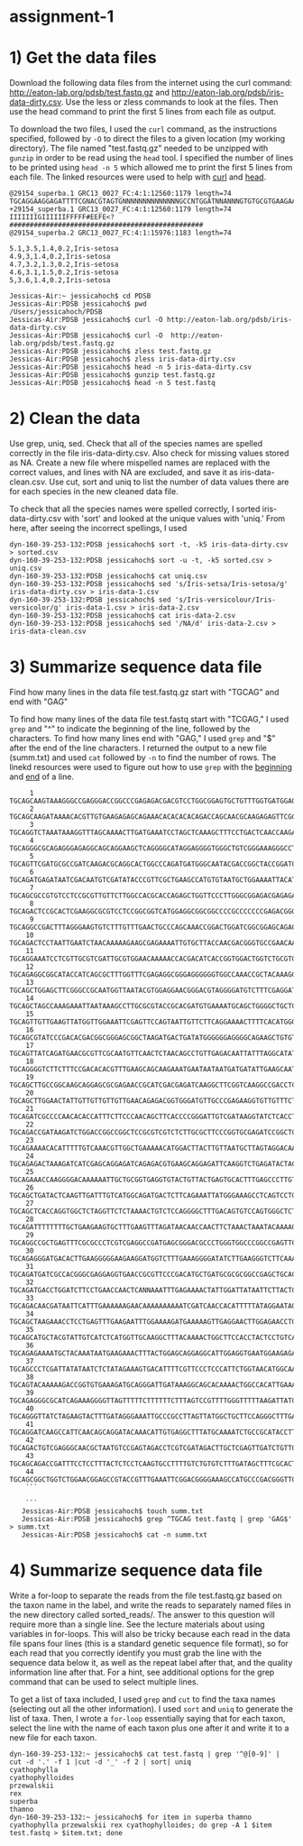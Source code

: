 # assignment-1

# 1) Get the data files 

Download the following data files from the internet using the curl command: http://eaton-lab.org/pdsb/test.fastq.gz and http://eaton-lab.org/pdsb/iris-data-dirty.csv. Use the less or zless commands to look at the files. Then use the head command to print the first 5 lines from each file as output.

To download the two files, I used the `curl` command, as the instructions specified, followed by `-O` to direct the files to a given location (my working directory). The file named "test.fastq.gz" needed to be unzipped with `gunzip` in order to be read using the `head` tool. I specified the number of lines to be printed using `head -n 5` which allowed me to print the first 5 lines from each file. The linked resources were used to help with [curl](https://curl.haxx.se/docs/manpage.html) and [head](https://stackoverflow.com/questions/20275072/read-first-x-lines-of-csv-into-new-outfile). 

```
@29154_superba.1 GRC13_0027_FC:4:1:12560:1179 length=74
TGCAGGAAGGAGATTTTCGNACGTAGTGNNNNNNNNNNNNNNGCCNTGGATNNANNNGTGTGCGTGAAGAANAN
+29154_superba.1 GRC13_0027_FC:4:1:12560:1179 length=74
IIIIIIIGIIIIIIFFFFF#EEFE<?################################################
@29154_superba.2 GRC13_0027_FC:4:1:15976:1183 length=74

5.1,3.5,1.4,0.2,Iris-setosa
4.9,3,1.4,0.2,Iris-setosa
4.7,3.2,1.3,0.2,Iris-setosa
4.6,3.1,1.5,0.2,Iris-setosa
5,3.6,1.4,0.2,Iris-setosa

```

```
Jessicas-Air:~ jessicahoch$ cd PDSB
Jessicas-Air:PDSB jessicahoch$ pwd
/Users/jessicahoch/PDSB
Jessicas-Air:PDSB jessicahoch$ curl -O http://eaton-lab.org/pdsb/iris-data-dirty.csv
Jessicas-Air:PDSB jessicahoch$ curl -O  http://eaton-lab.org/pdsb/test.fastq.gz
Jessicas-Air:PDSB jessicahoch$ zless test.fastq.gz
Jessicas-Air:PDSB jessicahoch$ zless iris-data-dirty.csv
Jessicas-Air:PDSB jessicahoch$ head -n 5 iris-data-dirty.csv
Jessicas-Air:PDSB jessicahoch$ gunzip test.fastq.gz
Jessicas-Air:PDSB jessicahoch$ head -n 5 test.fastq
```

# 2) Clean the data 

Use grep, uniq, sed. Check that all of the species names are spelled correctly in the file iris-data-dirty.csv. Also check for missing values stored as NA. Create a new file where mispelled names are replaced with the correct values, and lines with NA are excluded, and save it as iris-data-clean.csv. Use cut, sort and uniq to list the number of data values there are for each species in the new cleaned data file.

To check that all the species names were spelled correctly, I sorted iris-data-dirty.csv with 'sort' and looked at the unique values with 'uniq.' From here, after seeing the incorrect spellings, I used 

```
dyn-160-39-253-132:PDSB jessicahoch$ sort -t, -k5 iris-data-dirty.csv > sorted.csv
dyn-160-39-253-132:PDSB jessicahoch$ sort -u -t, -k5 sorted.csv > uniq.csv
dyn-160-39-253-132:PDSB jessicahoch$ cat uniq.csv
dyn-160-39-253-132:PDSB jessicahoch$ sed 's/Iris-setsa/Iris-setosa/g' iris-data-dirty.csv > iris-data-1.csv
dyn-160-39-253-132:PDSB jessicahoch$ sed 's/Iris-versicolour/Iris-versicolor/g' iris-data-1.csv > iris-data-2.csv 
dyn-160-39-253-132:PDSB jessicahoch$ cat iris-data-2.csv 
dyn-160-39-253-132:PDSB jessicahoch$ sed '/NA/d' iris-data-2.csv > iris-data-clean.csv
```

# 3) Summarize sequence data file 

Find how many lines in the data file test.fastq.gz start with "TGCAG" and end with "GAG" 

To find how many lines of the data file test.fastq start with "TCGAG," I used `grep` and "^" to indicate the beginning of the line, followed by the characters. To find how many lines end with "GAG," I used `grep` and "$" after the end of the line characters. I returned the output to a new file (summ.txt) and used `cat` followed by `-n` to find the number of rows. The linekd resources were used to figure out how to use `grep` with the [beginning](https://askubuntu.com/questions/639157/grep-beginning-of-line) and [end](http://uniforumchicago.org/slides/regexp/tsld016.htm) of a line. 

```
     1	TGCAGCAAGTAAAGGGCCGAGGGACCGGCCCGAGAGACGACGTCCTGGCGGAGTGCTGTTTGGTGATGGAGGAG
     2	TGCAGCAAGATAAAACACGTTGTGAAGAGAGCAGAAACACACACACAGACCAGCAACGCAAGAGAGTTCGGGAG
     3	TGCAGGTCTAAATAAAGGTTTAGCAAAACTTGATGAAATCCTAGCTCAAAGCTTTCCTGACTCAACCAAGAGAG
     4	TGCAGGGCGCAGAGGGAGAGGCAGCAGGAAGCTCAGGGGCATAGGAGGGGTGGGCTGTCGGGAAAGGGCCTGAG
     5	TGCAGTTCGATGCGCCGATCAAGACGCAGGCACTGGCCCAGATGATGGGCAATACGACCGGCTACCGGATCGAG
     6	TGCAGATGAGATAATCGACAATGTCGATATACCCGTTCGCTGAAGCCATGTGTAATGCTGGAAAATTACATGAG
     7	TGCAGCGCCGTGTCCTCCGCGTTGTTCTTGGCCACGCACCAGAGCTGGTTCCCTTGGGCGGAGACGAGAGAGAG
     8	TGCAGACTCCGCACTCGAAGGCGCGTCCTCCGGCGGTCATGGAGGCGGCGGCCCCGCCCCCCCGAGACGGGGAG
     9	TGCAGGCCGACTTTAGGGAAGTGTCTTTGTTTGAACTGCCCAGCAAACCGGACTGGATCGGCGGAGCAGACGAG
    10	TGCAGACTCCTAATTGAATCTAACAAAAAGAAGCGAGAAAATTGTGCTTACCAACGACGGGTGCCGAACAAGAG
    11	TGCAGGAAATCCTCGTTGCGTCGATTGCGTGGAACAAAAACCACGACATCACCGGTGGACTGGTCTGCGTGGAG
    12	TGCAGAGGCGGCATACCATCAGCGCTTTGGTTTCGAGAGGCGGGAGGGGGGTGGCCAAACCGCTACAAAGGGAG
    13	TGCAGCTGGAGCTTCGGGCCGCAATGGTTAATACGTGGAGGAACGGGACGTAGGGGATGTCTTTCGAGGATGAG
    14	TGCAGCTAGCCAAAGAAATTAATAAAGCCTTGCGCGTACCGCACGATGTGAAAATGCAGCTGGGGCTGCTGGAG
    15	TGCAGTTGTTGAAGTTATGGTTGGAAATTCGAGTTCCAGTAATTGTTCTTCAGGAAAACTTTTCACATGGGGAG
    16	TGCAGCGTATCCCGACACGACGGCGGGAGCGGCTAAGATGACTGATATGGGGGGAGGGGCAGAAGCTGTGTGAG
    17	TGCAGTTATCAGATGAACGCGTTCGCAATGTTCAACTCTAACAGCCTGTTGAGACAATTATTTAGGCATATGAG
    18	TGCAGGGGTCTTCTTTCCGACACACGTTTGAAGCAGCAAGAAATGAATAATAATGATGATATTGAAGCAATGAG
    19	TGCAGCTTGCCGGCAAGCAGGAGCGCGAGAACCGCATCGACGAGATCAAGGCTTCGGTCAAGGCCGACCTCGAG
    20	TGCAGCTTGGAACTATTGTTGTTGTTGTTGAACAGAGACGGTGGGATGTTGCCCGAGAAGGTGTTGTTTCTGAG
    21	TGCAGATCGCCCCAACACACCATTTCTTCCCAACAGCTTCACCCCGGGATTGTCGATAAGGTATCTCACCTGAG
    22	TGCAGACCGATAAGATCTGGACCGGCCGGCTCCGCGTCGTCTCTTGCGCTTCCCGGTGCGAGATCCGGCTCGAG
    23	TGCAGAAAACACATTTTTGTCAAACGTTGGCTGAAAAACATGGACTTACTTGTTAATGCTTAGTAGGACAAGAG
    24	TGCAGAGACTAAAGATCATCGAGCAGGAGATCAGAGACGTGAAGCAGGAGATTCAAGGTCTGAGATACTACGAG
    25	TGCAGAAACCAAGGGGACAAAAAATTGCTGCGGTGAGGTGTACTGTTACTGAGTGCACTTTGAGCCCTTGTGAG
    26	TGCAGCTGATACTCAAGTTGATTTGTCATGGCAGATGACTCTTCAGAAATTATGGGAAAGCCTCAGTCCTGGAG
    27	TGCAGCTCACCAGGTGGCTCTAGGTTCTCTAAAACTGTCTCCAGGGGCTTTGACAGTGTCCAGTGGGCTCTGAG
    28	TGCAGATTTTTTTTGCTGAAGAAGTGCTTTGAAGTTTAGATAACAACCAACTTCTAAACTAAATACAAAAGGAG
    29	TGCAGGCCGCTGAGTTTCGCGCCCTCGTCGAGGCCGATGAGCGGGACGCCCTGGGTGGCCCGGCCGAGTTCGAG
    30	TGCAGAGGGATGACACTTGAAGGGGGAAGAAGGATGGTCTTTGAAAGGGGATATCTTGAAGGGTCTTCAAAGAG
    31	TGCAGATGATCGCCACGGGCGAGGAGGTGAACCGCGTTCCCGACATGCTGATGCGCGCGGCCGAGCTGCACGAG
    32	TGCAGATGACCTGGATCTTCCTGAACCAACTCANNAAATTTGAGAAAACTATTGGATTATAATTCTTACTGGAG
    33	TGCAGACAACGATAATTCATTTGAAAAAAGAACAAAAAAAAAATCGATCAACCACATTTTTATAGGAATAGGAG
    34	TGCAGCTAAGAAACCTCCTGAGTTTGAAGAATTTGGAAAAGATGAAAAAGTTGAGGAACTTGGAGAACCTGGAG
    35	TGCAGCATGCTACGTATTGTCATCTCATGGTTGCAAGGCTTTACAAAACTGGCTTCCACCTACTCCTGTCAGAG
    36	TGCAGAGAAAATGCTACAAATAATGAAGAAACTTTACTGGAGCAGGAGGCATTGGAGGTGAATGGAAGAGAGAG
    37	TGCAGCCCTCGATTATATAATCTCTATAGAAAGTGACATTTTCGTTCCCTCCCATTCTGGTAACATGGCAAGAG
    38	TGCAGTACAAAAAGACCGGTGTGAAAGATGCAGGGATTGATAAAGGCAGCACAAAACTGGCCACATTGAAAGAG
    39	TGCAGAGGGCGCATCAGAAAGGGGTTAGTTTTTCTTTTTTCTTTAGTCCGTTTTGGGTTTTTAAGATTATGGAG
    40	TGCAGGGTTATCTAGAAGTACTTTGATAGGGAAATTGCCCGCCTTAGTTATGGCTGCTTCCAGGGCTTTGAGAG
    41	TGCAGGATCAAGCCATTCAACAGCAGGATACAAACATTGTGAGGCTTTATGCAAAATCTGCCGCATACCTTGAG
    42	TGCAGACTGTCGAGGGCAACGCTAATGTCCGAGTAGACCTCGTCGATAGACTTGCTCGAGTTGATCTGTTGGAG
    43	TGCAGCAGACCGATTTCCTCCTTTACTCTCCTCAAGTGCCTTTTGTCTGTGTCTTTGATAGCTTTCGCACTGAG
    44	TGCAGCGGCTGGTCTGGAACGGAGCCGTACCGTTTGAAATTCGGACGGGGAAAGCCATGCCCGACGGGTTCGAG
    ```
    
    ```
   Jessicas-Air:PDSB jessicahoch$ touch summ.txt
   Jessicas-Air:PDSB jessicahoch$ grep ^TGCAG test.fastq | grep 'GAG$' > summ.txt
   Jessicas-Air:PDSB jessicahoch$ cat -n summ.txt 
   ```
   
   # 4) Summarize sequence data file
   
Write a for-loop to separate the reads from the file test.fastq.gz based on the taxon name in the label, and write the reads to separately named files in the new directory called sorted_reads/. The answer to this question will require more than a single line. See the lecture materials about using variables in for-loops. This will also be tricky because each read in the data file spans four lines (this is a standard genetic sequence file format), so for each read that you correctly identify you must grab the line with the sequence data below it, as well as the repeat label after that, and the quality information line after that. For a hint, see additional options for the grep command that can be used to select multiple lines.

To get a list of taxa included, I used `grep` and `cut` to find the taxa names (selecting out all the other information). I used `sort` and `uniq` to generate the list of taxa. Then, I wrote a `for-loop` essentially saying that for each taxon, select the line with the name of each taxon plus one after it and write it to a new file for each taxon. 


```
dyn-160-39-253-132:~ jessicahoch$ cat test.fastq | grep '^@[0-9]' | cut -d '.' -f 1 |cut -d '_' -f 2 | sort| uniq
cyathophylla
cyathophylloides
przewalskii
rex
superba
thamno
dyn-160-39-253-132:~ jessicahoch$ for item in superba thamno cyathophylla przewalskii rex cyathophylloides; do grep -A 1 $item test.fastq > $item.txt; done
```


   
